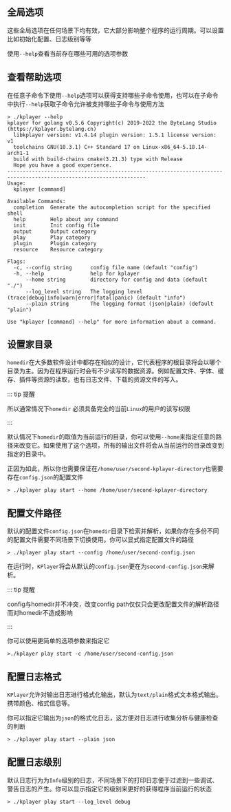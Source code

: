 ## 全局选项

这些全局选项在任何场景下均有效，它大部分影响整个程序的运行周期。可以设置比如初始化配置、日志级别等等

使用`--help`查看当前存在哪些可用的选项参数



## 查看帮助选项

在任意子命令下使用`--help`选项可以获得支持哪些子命令使用，也可以在子命令中执行`--help`获取子命令允许被支持哪些子命令与使用方法

```shell {12-18}
> ./kplayer --help
kplayer for golang v0.5.6 Copyright(c) 2019-2022 the ByteLang Studio (https://kplayer.bytelang.cn)
  libkplayer version: v1.4.14 plugin version: 1.5.1 license version: v1
  toolchains GNU(10.3.1) C++ Standard 17 on Linux-x86_64-5.18.14-arch1-1
  build with build-chains cmake(3.21.3) type with Release
  Hope you have a good experience.
-------------------------------------------------------------------------------------------------------------------
Usage:
  kplayer [command]

Available Commands:
  completion  Generate the autocompletion script for the specified shell
  help        Help about any command
  init        Init config file
  output      Output category
  play        Play category
  plugin      Plugin category
  resource    Resource category

Flags:
  -c, --config string      config file name (default "config")
  -h, --help               help for kplayer
      --home string        directory for config and data (default "./")
      --log_level string   The logging level (trace|debug|info|warn|error|fatal|panic) (default "info")
      --plain string       The logging format (json|plain) (default "plain")

Use "kplayer [command] --help" for more information about a command.
```





## 设置家目录

`homedir`在大多数软件设计中都存在相似的设计，它代表程序的根目录将会以哪个目录为主。因为在程序运行时会有不少读写的数据资源。例如配置文件、字体、缓存、插件等资源的读取，也有日志文件、下载的资源文件的写入。



::: tip 提醒

所以通常情况下`homedir`  必须具备完全的当前`Linux`的用户的读写权限

:::



默认情况下`homedir`的取值为当前运行的目录，你可以使用`--home`来指定任意的路径来改变它。如果使用了这个选项，所有的输出文件将会从当前运行的目录改变到指定的目录中。

正因为如此，所以你也需要保证在`/home/user/second-kplayer-directory`也需要存在`config.json`的配置文件

```shell
> ./kplayer play start --home /home/user/second-kplayer-directory
```



## 配置文件路径

默认的配置文件`config.json`在`homedir`目录下检索并解析，如果你存在多份不同的配置文件需要不同场景下切换使用。你可以显式指定配置文件的路径

```shell
> ./kplayer play start --config /home/user/second-config.json
```

在运行时，`KPlayer`将会从默认的`config.json`更在为`second-config.json`来解析。



::: tip 提醒

config与homedir并不冲突，改变config path仅仅只会更改配置文件的解析路径而对homedir不造成影响

:::



你可以使用更简单的选项参数来指定它

```shell
>./kplayer play start -c /home/user/second-config.json
```



## 配置日志格式

`KPlayer`允许对输出日志进行格式化输出，默认为`text/plain`格式文本格式输出。携带颜色、格式信息等。

你可以指定它输出为`json`的格式化日志，这方便对日志进行收集分析与健康检查的判断

```shell
> ./kplayer play start --plain json
```



## 配置日志级别

默认日志行为为`Info`级别的日志，不同场景下的打印日志便于过滤到一些调试、警告日志的产生。你可以显示指定它的级别来更好的获得程序当前运行的状态

```shell
> ./kplayer play start --log_level debug
```

